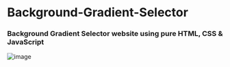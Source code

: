# Background-Gradient-Selector

### Background Gradient Selector website using pure HTML, CSS &amp; JavaScript

![image](https://github.com/user-attachments/assets/90805caf-68e7-4f19-ac9d-e2f87f5f15b0)
